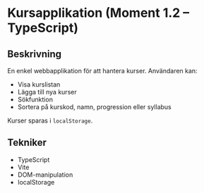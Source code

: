 # Kursapplikation (Moment 1.2 – TypeScript)

## Beskrivning
En enkel webbapplikation för att hantera kurser. 
Användaren kan:
- Visa kurslistan
- Lägga till nya kurser
- Sökfunktion
- Sortera på kurskod, namn, progression eller syllabus

Kurser sparas i `localStorage`.

## Tekniker
- TypeScript
- Vite
- DOM-manipulation
- localStorage